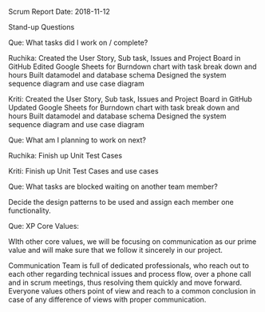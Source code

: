 Scrum Report
Date: 2018-11-12

Stand-up Questions


Que: What tasks did I work on / complete?

Ruchika: Created the User Story, Sub task, Issues and Project Board in GitHub
         Edited Google Sheets for Burndown chart with task break down and hours
         Built datamodel and database schema
         Designed the system sequence diagram and use case diagram

Kriti:   Created the User Story, Sub task, Issues and Project Board in GitHub
         Updated Google Sheets for Burndown chart with task break down and hours
         Built datamodel and database schema
         Designed the system sequence diagram and use case diagram

Que: What am I planning to work on next?

Ruchika: Finish up Unit Test Cases

Kriti:   Finish up Unit Test Cases and use cases


Que: What tasks are blocked waiting on another team member?

Decide the design patterns to be used and assign each member one functionality.

Que: XP Core Values:

WIth other core values, we will be focusing on communication as our prime value and will make sure that we follow it sincerely in our project.

Communication
Team is full of dedicated professionals, who reach out to each other regarding technical issues and process flow, over a phone call and in scrum meetings, thus resolving them quickly and move forward. Everyone values others point of view and reach to a common conclusion in case of any difference of views with proper communication.

